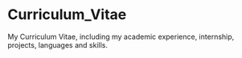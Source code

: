 # Curriculum_Vitae

My Curriculum Vitae, including my academic experience, internship, projects, languages and skills.
